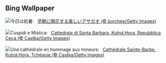 ## Bing Wallpaper
![](https://www.bing.com/th?id=OHR.Morningglory2025_JA-JP5429610056_UHD.jpg&w=1000)今日は処暑:&nbsp;&ensp;[早朝に開花する美しいアサガオ (© borchee/Getty Images)](https://www.bing.com/th?id=OHR.Morningglory2025_JA-JP5429610056_UHD.jpg)
<br><br/>
![](https://www.bing.com/th?id=OHR.SaintBarbaras_IT-IT0267106236_UHD.jpg&w=1000)Cuspidi e Mistica:&nbsp;&ensp;[Cattedrale di Santa Barbara, Kutná Hora, Repubblica Ceca (© Castka/Getty Images)](https://www.bing.com/th?id=OHR.SaintBarbaras_IT-IT0267106236_UHD.jpg)
<br><br/>
![](https://www.bing.com/th?id=OHR.SaintBarbaras_FR-FR4490815569_UHD.jpg&w=1000)Une cathédrale en hommage aux mineurs:&nbsp;&ensp;[Cathédrale Sainte-Barbe, Kutná Hora, Tchéquie (© Castka/Getty Images)](https://www.bing.com/th?id=OHR.SaintBarbaras_FR-FR4490815569_UHD.jpg)
<br><br/>
